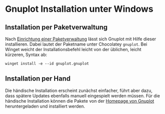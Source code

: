 # Gnuplot Installation unter Windows

## Installation per Paketverwaltung

Nach [Einrichtung einer Paketverwaltung](./ZZ_Paketverwaltungen_Windows.md) lässt sich Gnuplot mit Hilfe dieser installieren.
Dabei lautet der Paketname unter Chocolatey `gnuplot`.
Bei Winget weicht der Installationsbefehl leicht von der üblichen, leicht kürzeren, Syntax ab:
```shell
winget install -e --id gnuplot.gnuplot
```


## Installation per Hand

Die händische Installation erscheint zunächst einfacher, führt aber dazu, dass spätere Updates ebenfalls manuell eingespielt werden müssen. Für die händische Installation können die Pakete von der [Homepage von Gnuplot](http://www.gnuplot.info/download.html) heruntergeladen und installiert werden. 
